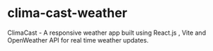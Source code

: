# clima-cast-weather
ClimaCast - A responsive weather app built using React.js , Vite and OpenWeather API  for real time  weather updates.

